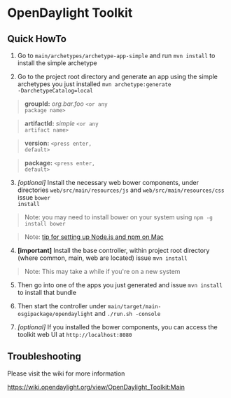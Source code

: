 # OpenDaylight Toolkit

Quick HowTo
-----------

1) Go to <code>main/archetypes/archetype-app-simple</code> and run <code>mvn install</code> to install the simple archetype

2) Go to the project root directory and generate an app using the simple archetypes you just installed <code>mvn archetype:generate -DarchetypeCatalog=local</code>

>**groupId:** *org.bar.foo* <code>&lt;or any package name&gt;</code>

>**artifactId:** *simple* <code>&lt;or any artifact name&gt;</code>

>**version:** <code>&lt;press enter, default&gt;</code>

>**package:** <code>&lt;press enter, default&gt;</code>

3) *[optional]* Install the necessary web bower components, under directories <code>web/src/main/resources/js</code> and <code>web/src/main/resources/css</code> issue <code>bower install</code>

>Note: you may need to install bower on your system using <code>npm -g install bower</code>

>Note: [tip for setting up Node.js and npm on Mac](http://shapeshed.com/setting-up-nodejs-and-npm-on-mac-osx/)

4) **[important]** Install the base controller, within project root directory (where common, main, web are located) issue <code>mvn install</code>
>Note: This may take a while if you're on a new system 

5) Then go into one of the apps you just generated and issue <code>mvn install</code> to install that bundle

6) Then start the controller under <code>main/target/main-osgipackage/opendaylight</code> and <code>./run.sh -console</code>

7) *[optional]* If you installed the bower components, you can access the toolkit web UI at <code>http://localhost:8080</code>

Troubleshooting
---------------

Please visit the wiki for more information

https://wiki.opendaylight.org/view/OpenDaylight_Toolkit:Main
